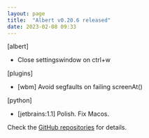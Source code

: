 ```yaml
---
layout: page
title:  "Albert v0.20.6 released"
date: 2023-02-08 09:33
---
```


[albert]
* Close settingswindow on ctrl+w

[plugins]
* [wbm] Avoid segfaults on failing screenAt()

[python]
* [jetbrains:1.1] Polish. Fix Macos.

Check the [GitHub repositories](https://github.com/albertlauncher/albert/commits/v0.20.6) for details.
